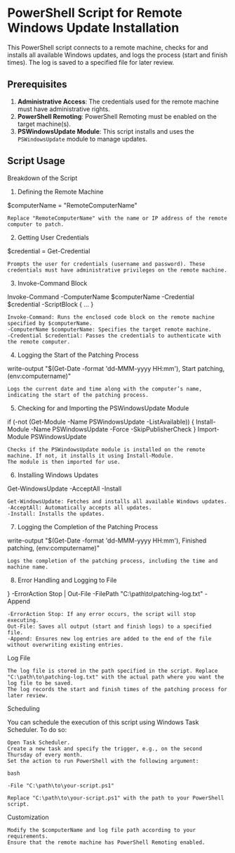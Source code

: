 # PowerShell Script for Remote Windows Update Installation

This PowerShell script connects to a remote machine, checks for and installs all available Windows updates, and logs the process (start and finish times). The log is saved to a specified file for later review.

## Prerequisites

1. **Administrative Access**: The credentials used for the remote machine must have administrative rights.
2. **PowerShell Remoting**: PowerShell Remoting must be enabled on the target machine(s).
3. **PSWindowsUpdate Module**: This script installs and uses the `PSWindowsUpdate` module to manage updates.

## Script Usage

Breakdown of the Script
1. Defining the Remote Machine

$computerName = "RemoteComputerName"

    Replace "RemoteComputerName" with the name or IP address of the remote computer to patch.

2. Getting User Credentials

$credential = Get-Credential

    Prompts the user for credentials (username and password). These credentials must have administrative privileges on the remote machine.

3. Invoke-Command Block

Invoke-Command -ComputerName $computerName -Credential $credential -ScriptBlock { ... }

    Invoke-Command: Runs the enclosed code block on the remote machine specified by $computerName.
    -ComputerName $computerName: Specifies the target remote machine.
    -Credential $credential: Passes the credentials to authenticate with the remote computer.

4. Logging the Start of the Patching Process

write-output "$(Get-Date -format 'dd-MMM-yyyy HH:mm'), Start patching, $($env:computername)"

    Logs the current date and time along with the computer’s name, indicating the start of the patching process.

5. Checking for and Importing the PSWindowsUpdate Module

if (-not (Get-Module -Name PSWindowsUpdate -ListAvailable)) {
    Install-Module -Name PSWindowsUpdate -Force -SkipPublisherCheck
}
Import-Module PSWindowsUpdate

    Checks if the PSWindowsUpdate module is installed on the remote machine. If not, it installs it using Install-Module.
    The module is then imported for use.

6. Installing Windows Updates

Get-WindowsUpdate -AcceptAll -Install

    Get-WindowsUpdate: Fetches and installs all available Windows updates.
    -AcceptAll: Automatically accepts all updates.
    -Install: Installs the updates.

7. Logging the Completion of the Patching Process

write-output "$(Get-Date -format 'dd-MMM-yyyy HH:mm'), Finished patching, $($env:computername)"

    Logs the completion of the patching process, including the time and machine name.

8. Error Handling and Logging to File

} -ErrorAction Stop | Out-File -FilePath "C:\path\to\patching-log.txt" -Append

    -ErrorAction Stop: If any error occurs, the script will stop executing.
    Out-File: Saves all output (start and finish logs) to a specified file.
    -Append: Ensures new log entries are added to the end of the file without overwriting existing entries.

Log File

    The log file is stored in the path specified in the script. Replace "C:\path\to\patching-log.txt" with the actual path where you want the log file to be saved.
    The log records the start and finish times of the patching process for later review.

Scheduling

You can schedule the execution of this script using Windows Task Scheduler. To do so:

    Open Task Scheduler.
    Create a new task and specify the trigger, e.g., on the second Thursday of every month.
    Set the action to run PowerShell with the following argument:

    bash

    -File "C:\path\to\your-script.ps1"

    Replace "C:\path\to\your-script.ps1" with the path to your PowerShell script.

Customization

    Modify the $computerName and log file path according to your requirements.
    Ensure that the remote machine has PowerShell Remoting enabled.
